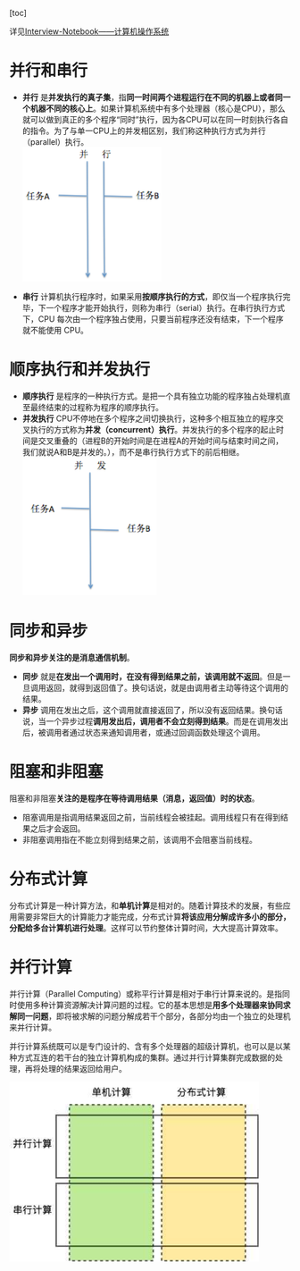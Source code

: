 [toc]

详见[Interview-Notebook——计算机操作系统](https://github.com/CyC2018/Interview-Notebook/blob/master/notes/%E8%AE%A1%E7%AE%97%E6%9C%BA%E6%93%8D%E4%BD%9C%E7%B3%BB%E7%BB%9F.md)
# 并行和串行
- **并行** 是**并发执行的真子集**，指**同一时间两个进程运行在不同的机器上或者同一个机器不同的核心上**。如果计算机系统中有多个处理器（核心是CPU），那么就可以做到真正的多个程序“同时”执行，因为各CPU可以在同一时刻执行各自的指令。为了与单一CPU上的并发相区别，我们称这种执行方式为并行（parallel）执行。   
    ![bx](https://raw.githubusercontent.com/Andr-Robot/iMarkdownPhotos/master/Res/bx.png)

- **串行** 计算机执行程序时，如果采用**按顺序执行的方式**，即仅当一个程序执行完毕，下一个程序才能开始执行，则称为串行（serial）执行。在串行执行方式下，CPU 每次由一个程序独占使用，只要当前程序还没有结束，下一个程序就不能使用 CPU。

# 顺序执行和并发执行
- **顺序执行** 是程序的一种执行方式。是把一个具有独立功能的程序独占处理机直至最终结束的过程称为程序的顺序执行。
- **并发执行** CPU不停地在多个程序之间切换执行，这种多个相互独立的程序交叉执行的方式称为**并发（concurrent）执行**。并发执行的多个程序的起止时间是交叉重叠的（进程B的开始时间是在进程A的开始时间与结束时间之间，我们就说A和B是并发的。），而不是串行执行方式下的前后相继。    
    ![bf](https://raw.githubusercontent.com/Andr-Robot/iMarkdownPhotos/master/Res/bf.png)

# 同步和异步
**同步和异步关注的是消息通信机制**。
- **同步** 就是**在发出一个调用时，在没有得到结果之前，该调用就不返回**。但是一旦调用返回，就得到返回值了。换句话说，就是由调用者主动等待这个调用的结果。
- **异步** 调用在发出之后，这个调用就直接返回了，所以没有返回结果。换句话说，当一个异步过程**调用发出后，调用者不会立刻得到结果**。而是在调用发出后，被调用者通过状态来通知调用者，或通过回调函数处理这个调用。

# 阻塞和非阻塞
阻塞和非阻塞**关注的是程序在等待调用结果（消息，返回值）时的状态**。
- 阻塞调用是指调用结果返回之前，当前线程会被挂起。调用线程只有在得到结果之后才会返回。
- 非阻塞调用指在不能立刻得到结果之前，该调用不会阻塞当前线程。

# 分布式计算
分布式计算是一种计算方法，和**单机计算**是相对的。随着计算技术的发展，有些应用需要非常巨大的计算能力才能完成，分布式计算**将该应用分解成许多小的部分，分配给多台计算机进行处理**。这样可以节约整体计算时间，大大提高计算效率。

# 并行计算
并行计算（Parallel Computing）或称平行计算是相对于串行计算来说的。是指同时使用多种计算资源解决计算问题的过程。它的基本思想是**用多个处理器来协同求解同一问题**，即将被求解的问题分解成若干个部分，各部分均由一个独立的处理机来并行计算。

并行计算系统既可以是专门设计的、含有多个处理器的超级计算机，也可以是以某种方式互连的若干台的独立计算机构成的集群。通过并行计算集群完成数据的处理，再将处理的结果返回给用户。

![bj](https://raw.githubusercontent.com/Andr-Robot/iMarkdownPhotos/master/Res/bj.png)
